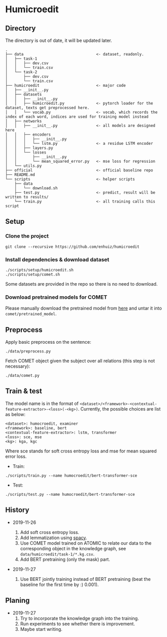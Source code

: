 # Humicroedit

## Directory

The directory is out of date, it will be updated later.

```plain
.
├── data                                <- dataset, readonly.
│   ├── task-1
│   │   ├── dev.csv
│   │   └── train.csv
│   └── task-2
│       ├── dev.csv
│       └── train.csv
├── humicroedit                         <- major code
│   ├── __init__.py
│   ├── datasets
│   │   ├── __init__.py
│   │   ├── humicroedit.py              <- pytorch loader for the dataset, texts get preprocessed here. 
│   │   └── vocab.py                    <- vocab, which records the index of each word, indices are used for training model instead 
│   ├── networks
│   │   ├── __init__.py                 <- all models are designed here
│   │   ├── encoders
│   │   │   ├── __init__.py
│   │   │   └── lstm.py                 <- a residue LSTM encoder
│   │   ├── layers.py
│   │   └── losses
│   │       ├── __init__.py
│   │       └── mean_squared_error.py   <- mse loss for regression
│   └── utils.py
├── official                            <- official baseline repo
├── README.md
└── scripts                             <- helper scripts
    ├── data
    │   └── download.sh
    ├── test.py                         <- predict, result will be written to results/
    └── train.py                        <- all training calls this script
```

## Setup

### Clone the project

```
git clone --recursive https://github.com/enhuiz/humicroedit 
```

### Install dependencies & download dataset

```
./scripts/setup/humicroedit.sh
./scripts/setup/comet.sh
```

Some datasets are provided in the repo so there is no need to download.

### Download pretrained models for COMET

Please manually download the pretrained model from [here](https://drive.google.com/open?id=1FccEsYPUHnjzmX-Y5vjCBeyRt1pLo8FB) and untar it into `comet/pretrained_model`.

## Preprocess

Apply basic preprocess on the sentence:

```
./data/preprocess.py
```

Fetch COMET object given the subject over all relations (this step is not necessary):

```
./data/comet.py
```

## Train & test

The model name is in the format of `<dataset>/<framework>-<contextual-feature-extractor>-<loss>(-<kg>)`. Currently, the possible choices are list as below:

```
<dataset>: humocroedit, examiner
<framework>: baseline, bert
<contextual-feature-extractor>: lstm, transformer
<loss>: sce, mse
<kg>: kga, kgc
```

Where sce stands for soft cross entropy loss and mse for mean squared error loss.

- Train:

```
./scripts/train.py --name humocroedit/bert-transformer-sce
```

- Test:

```
./scripts/test.py --name humocroedit/bert-transformer-sce
```

## History

- 2019-11-26
  1. Add soft cross entropy loss.
  2. Add lemmatization using [spacy](https://spacy.io/).
  3. Use COMET model trained on ATOMIC to relate our data to the corresponding object in the knowledge graph, see `data/humicroedit/task-1/*.kg.csv`.
  4. Add BERT pretraining (only the mask) part.


- 2019-11-27
  1. Use BERT jointly training instead of BERT pretraining (beat the baseline for the first time by :) 0.001).


## Planing

- 2019-11-27
  1. Try to incorporate the knowledge graph into the training.
  2. Run experiments to see whether there is improvement.
  3. Maybe start writing.